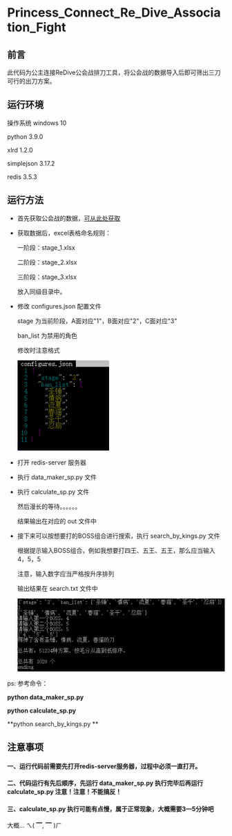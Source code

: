 # Princess_Connect_Re_Dive_Association_Fight

## 前言

此代码为公主连接ReDive公会战排刀工具，将公会战的数据导入后即可筛出三刀可行的出刀方案。

## 运行环境

操作系统			windows 10

python				3.9.0

xlrd					1.2.0

simplejson		3.17.2

redis					3.5.3

## 运行方法

* 首先获取公会战的数据，[可从此处获取](https://docs.qq.com/sheet/DWkdtR2djbnFiUGRk?tab=ltc6xo&groupUin=21YR5EVZ7QKy8nD7P03Pyw%25253D%25253D&ADUIN=1035977573&ADSESSION=1623336994&ADTAG=CLIENT.QQ.5803_.0&ADPUBNO=27129)

* 获取数据后，excel表格命名规则：

  一阶段：stage_1.xlsx

  二阶段：stage_2.xlsx

  三阶段：stage_3.xlsx

  放入同级目录中。

* 修改 configures.json 配置文件

  stage 为当前阶段，A面对应"1"，B面对应"2"，C面对应"3"

  ban_list 为禁用的角色

  修改时注意格式

  ![](image/image_1.png)

* 打开 redis-server 服务器

* 执行 data_maker_sp.py 文件

* 执行 calculate_sp.py 文件

  然后漫长的等待。。。。。。

  结果输出在对应的 out 文件中

* 接下来可以按想要打的BOSS组合进行搜索，执行 search_by_kings.py 文件

  根据提示输入BOSS组合，例如我想要打四王、五王、五王，那么应当输入4，5，5

  注意，输入数字应当严格按升序排列

  输出结果在 search.txt 文件中

  ![](image/image_2.png)

ps: 参考命令：

**python data_maker_sp.py** 

**python calculate_sp.py** 

**python search_by_kings.py ** 

## 注意事项

#### 一、运行代码前需要先打开redis-server服务器，过程中必须一直打开。

#### 二、代码运行有先后顺序，先运行 data_maker_sp.py 执行完毕后再运行 calculate_sp.py 注意！注意！不能搞反！

#### 三、calculate_sp.py 执行可能有点慢，属于正常现象，大概需要3—5分钟吧

大概... ㄟ( ▔, ▔ )ㄏ

